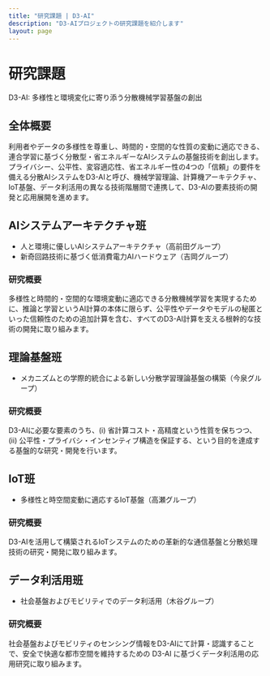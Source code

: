 ```yaml
---
title: "研究課題 | D3-AI"
description: "D3-AIプロジェクトの研究課題を紹介します"
layout: page
---
```


# 研究課題

D3-AI: 多様性と環境変化に寄り添う分散機械学習基盤の創出

## 全体概要

利用者やデータの多様性を尊重し、時間的・空間的な性質の変動に適応できる、連合学習に基づく分散型・省エネルギーなAIシステムの基盤技術を創出します。プライバシー、公平性、変容適応性、省エネルギー性の4つの「信頼」の要件を備える分散AIシステムをD3-AIと呼び、機械学習理論、計算機アーキテクチャ、IoT基盤、データ利活用の異なる技術階層間で連携して、D3-AIの要素技術の開発と応用展開を進めます。

## AIシステムアーキテクチャ班

- 人と環境に優しいAIシステムアーキテクチャ（高前田グループ）
- 新奇回路技術に基づく低消費電力AIハードウェア（吉岡グループ）

### 研究概要

多様性と時間的・空間的な環境変動に適応できる分散機械学習を実現するために、推論と学習というAI計算の本体に限らず、公平性やデータやモデルの秘匿といった信頼性のための追加計算を含む、すべてのD3-AI計算を支える根幹的な技術の開発に取り組みます。


## 理論基盤班

- メカニズムとの学際的統合による新しい分散学習理論基盤の構築（今泉グループ）

### 研究概要

D3-AIに必要な要素のうち、(i) 省計算コスト・高精度という性質を保ちつつ、(ii) 公平性・プライバシ・インセンティブ構造を保証する、という目的を達成する基盤的な研究・開発を行います。


## IoT班

- 多様性と時空間変動に適応するIoT基盤（高瀬グループ）

### 研究概要

D3-AIを活用して構築されるIoTシステムのための革新的な通信基盤と分散処理技術の研究・開発に取り組みます。


## データ利活用班

- 社会基盤およびモビリティでのデータ利活用（木谷グループ）

### 研究概要

社会基盤およびモビリティのセンシング情報をD3-AIにて計算・認識することで、安全で快適な都市空間を維持するための D3-AI に基づくデータ利活用の応用研究に取り組みます。
